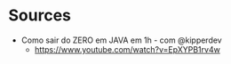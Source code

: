 # Sources

- Como sair do ZERO em JAVA em 1h - com ‪@kipperdev‬
  - https://www.youtube.com/watch?v=EpXYPB1rv4w
